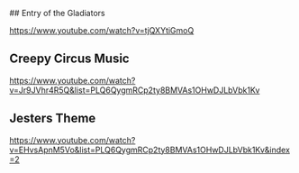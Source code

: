 ## Entry of the Gladiators

https://www.youtube.com/watch?v=tjQXYtiGmoQ

## Creepy Circus Music

https://www.youtube.com/watch?v=Jr9JVhr4R5Q&list=PLQ6QygmRCp2ty8BMVAs1OHwDJLbVbk1Kv

## Jesters Theme

https://www.youtube.com/watch?v=EHvsApnM5Vo&list=PLQ6QygmRCp2ty8BMVAs1OHwDJLbVbk1Kv&index=2
